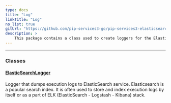 ```yaml
---
type: docs
title: "Log"
linkTitle: "Log"
no_list: true
gitUrl: "https://github.com/pip-services3-go/pip-services3-elasticsearch-go"
description: >
    This package contains a class used to create loggers for the ElasticSearch component.
---
```

---
<div class="module-body"> 

### Classes

#### [ElasticSearchLogger](elasticsearch_logger)
Logger that dumps execution logs to ElasticSearch service.
Elasticsearch is a popular search index. It is often used 
to store and index execution logs by itself or as a part of
ELK (ElasticSearch - Logstash - Kibana) stack.


</div>

